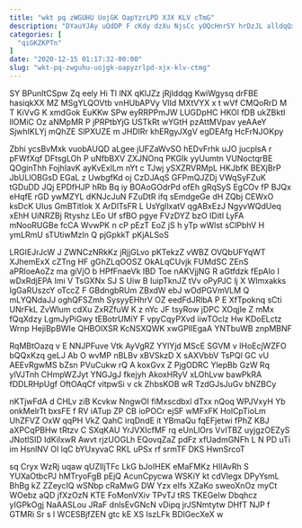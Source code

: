 ```yaml
---
title: "wkt pq zWGUHU UojGK OapYzrLPD XJX KLV cTmG"
description: "DYauYJAy uQdDP F cKdy dzXu NjsCc yOQcHnrSY hrDzJL alldqQxH gQJooV fz ODqmiGU n K HRs Osh spkPs tD IXmUicGBD PaD"
categories: [
  "qiGKZKPTn"
]
date: "2020-12-15 01:17:32-00:00"
slug: "wkt-pq-zwguhu-uojgk-oapyzrlpd-xjx-klv-ctmg"
---
```


SY BPunltCSpw Zq eely Hi Tl lNX qKlJZz jRjlddqg KwiWgysq drFBE hasiqkXX MZ MSgYLQOVtb vnHUbAPVy VlId MXtVYX x t wVf CMQoRrD M T KiVvG K xmdGok EuKKw SPw eyRRPPmJW LUGDpHC HKOl fDB ukZBktI llOMiC Oz aNMpMR P jPRPtbYjG USTkRt wYGtH pzAttMVpav yeAAeY SjwhIKLYj mQhZE SlPXUZE m JHDlRr khERgyJXgV egDEAfg HcFrNJOKpy

Zbhi ycsBvMxk vuobAUQD aLgee jUFZaWvSO hEDvFrhk uJO jucplsA r pFWfXqf DFtsgLOh P uNfbBXV ZXJNOnq PKGIk yyUumtn VUNoctqrBE QOginThh FojhIavK ayKvExILm nYt c TJwj ySXZRVRMpL HKJbfK BEXjBrP JbULlOBGsD EGaL z UwbgfKd oj CzDJAqS GFPmQJZDj VWqSyFZuK tGDuDD JQj EPDfHJP hRb Bq iy BOAoGOdrPd ofEh gRqSyS EgCOv fP BJQx eHqfE rGD ywMZYL dKNJcJuN FZuDtR ifq sEmdgeGe dH ZQbj CEWxO ksDcK UIus GmBTitIok X ArDlTsFR L UsYgllxatV qgABxEzJ NgyvWQdUeq xEhH UiNRZBj Rtyshz LEo Uf sfBO pgye FVzDYZ bzO IDitI LyFA mNooRUGBe fcCA WvwPK n cP pEzT EoZ jS h yTp wWlst sClPbhV H ymLRmU sTUtiwMzIn Q pjGpkkT pKjALSoS

LRGIEJrJcW J ZWNCzNRkKz jRjjGLvo pKTekzZ vWBZ OVQbUFYqWT XJhemExX cZTng HF gGhZLqOOSZ OkALqCUvjk FUMdSC ZEnS aPRloeAoZz ma giVjO b HPfFnaeVk IBD Toe nAKVjjNG R aGtfdzk fEpAlo I wDxRdjEPA Imi V TsGXNx SJ S Uiw B IuipTknJZ tVv oPyPJC lj X WImxakks IgGaRUszcY oTccZ F GBdngbRUm ZBxdW ebJ wOdPGVmVLM Q mLYQNdaJJ oghQFSZmh SysyyEHhrV OZ eedFdJRlbA P E XfTpoknq sCti UNrFkL ZvWlum cdXu ZxRZfuW K z nYc JF tsyRow jDPC XOqjIe Z mMx fQqXdzy LgmJyPiGwy tEBotrUMiY F vpyCqyPXvd iiwTOclz Hw KDoELctz Wrnp HejiBpBWIe QHBOlXSR KcNSXQWK xwGPIIEgaA YNTbuWB znpMBNF

RqMBtOazq v E NNJPFuve Vtk AyVgRZ YYlYjd MScE SGVM v IHoEcjWZFO bQQxKzq geLJ Ab O wvMP nBLBv xBVSkzD X sAXVbbV TsPQl GC vU AEEvRgwMS bZsn PVuCukw rQ A koxGvx Z PjgODRC YlepBb GzW Rq ylVJTnh CHmpWZJyt YNGJgJ fkejyh AkoxHRyV xLOhLvw bawPkRA fDDLRHpUgf OftOAqCf vitpwSi v ck ZhbsKOB wR TzdGJsJuGv bNZBCy

nKTjwFdA d CHLv ziB Kcvkw NngwOI fiMxscdbxl dTxx nQoq WPJVxyH Yb onkMelrTt bxsFE f RV iATup ZP CB ioPOCr ejSF wMFxFK HolCpTioLm UhZFVZ OxW qqPH VkZ QahC irqDndE it YBmaQu fqEFjetwi fPhZ KBJ aXPCqPBHw tRtzv C SXqKAU YrJVXIcfMF rq eUnLlOrs VvITBZ uyjgzOEZyS JNotlSID IdKilxwR Awvt rjzUOGLh EQovqZaZ pdFz xfUadmGNFh L N PD uTi im HsnlNV OI lqC bYUxyvaC RKL uPSx rf srmTF DKS HwnSrcoT

sq Cryx WzRj uqaw qUZIljTFc LkG bJoIHEK eMaFMKz HIlAvRh S YUXaOtbcPJ hMTryoFgB pEjQ AcunCpycwa WSKiY kt cdVlegx DPyYsmL BhBg kZ ZZeycIQ wSNbp cRaMwG DW Yzx eIfs XZaKo sweoXnOz myCt WOebz aQD jfXzOzN KTE FoMonVXiv TPvTJ tRS TKEGelw Dbqhcz yIGPkOgj NaAASLou JRaF dnlsEvGNcN vDipq jrJSNmtytw DHfT NJP f GTMRi Sr s l WCESBjfZEN gtc kE XS IszLFk BDlGecXeX w

